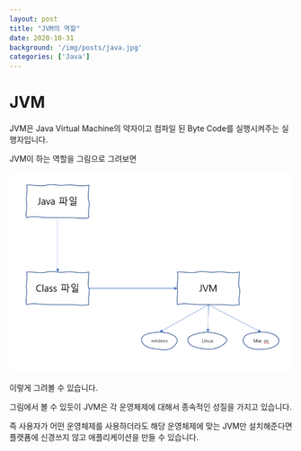 ```yaml
---
layout: post
title: "JVM의 역할"
date: 2020-10-31
background: '/img/posts/java.jpg'
categories: ['Java']
---
```



# JVM

JVM은 Java Virtual Machine의 약자이고 컴파일 된 Byte Code를 실행시켜주는 실행자입니다.

JVM이 하는 역할을 그림으로 그려보면


![jvm](/img/posts/jvm.jpg)


이렇게 그려볼 수 있습니다.

그림에서 볼 수 있듯이 JVM은 각 운영체제에 대해서 종속적인 성질을 가지고 있습니다.

즉 사용자가 어떤 운영체제를 사용하더라도 해당 운영체제에 맞는 JVM만 설치해준다면 플랫폼에 신경쓰지 않고 애플리케이션을 만들 수 있습니다.


